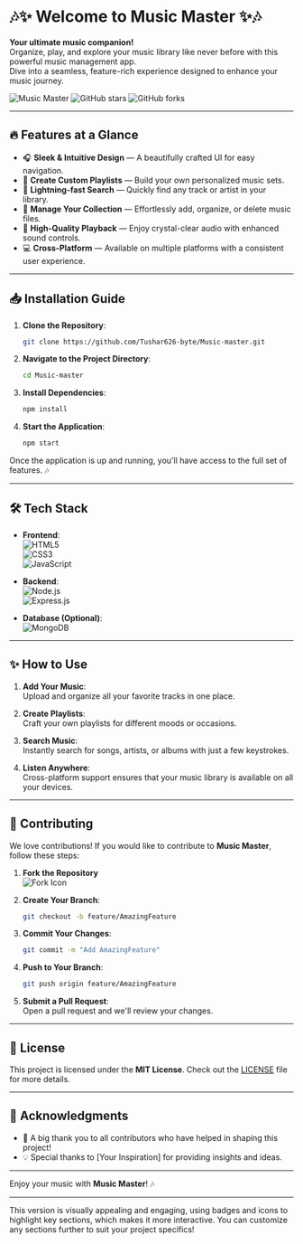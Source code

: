 
# 🎶✨ Welcome to **Music Master** ✨🎶
**Your ultimate music companion!**  
Organize, play, and explore your music library like never before with this powerful music management app.  
Dive into a seamless, feature-rich experience designed to enhance your music journey.

![Music Master](https://img.shields.io/badge/Music-Master-blue.svg) ![GitHub stars](https://img.shields.io/github/stars/Tushar626-byte/Music-master?style=social) ![GitHub forks](https://img.shields.io/github/forks/Tushar626-byte/Music-master?style=social)

---

## 🔥 **Features at a Glance**
- 🎧 **Sleek & Intuitive Design** — A beautifully crafted UI for easy navigation.
- 🎼 **Create Custom Playlists** — Build your own personalized music sets.
- 🚀 **Lightning-fast Search** — Quickly find any track or artist in your library.
- 📂 **Manage Your Collection** — Effortlessly add, organize, or delete music files.
- 🎵 **High-Quality Playback** — Enjoy crystal-clear audio with enhanced sound controls.
- 💻 **Cross-Platform** — Available on multiple platforms with a consistent user experience.

---

## 📥 **Installation Guide**

1. **Clone the Repository**:
   ```bash
   git clone https://github.com/Tushar626-byte/Music-master.git
   ```

2. **Navigate to the Project Directory**:
   ```bash
   cd Music-master
   ```

3. **Install Dependencies**:
   ```bash
   npm install
   ```

4. **Start the Application**:
   ```bash
   npm start
   ```

Once the application is up and running, you'll have access to the full set of features. 🎶

---

## 🛠️ **Tech Stack**

- **Frontend**:  
  ![HTML5](https://img.shields.io/badge/-HTML5-E34F26?style=flat&logo=html5&logoColor=white)  
  ![CSS3](https://img.shields.io/badge/-CSS3-1572B6?style=flat&logo=css3&logoColor=white)  
  ![JavaScript](https://img.shields.io/badge/-JavaScript-F7DF1E?style=flat&logo=javascript&logoColor=black)

- **Backend**:  
  ![Node.js](https://img.shields.io/badge/-Node.js-339933?style=flat&logo=node.js&logoColor=white)  
  ![Express.js](https://img.shields.io/badge/-Express.js-000000?style=flat&logo=express&logoColor=white)

- **Database (Optional)**:  
  ![MongoDB](https://img.shields.io/badge/-MongoDB-47A248?style=flat&logo=mongodb&logoColor=white)

---

## ✨ **How to Use**

1. **Add Your Music**:  
   Upload and organize all your favorite tracks in one place.
   
2. **Create Playlists**:  
   Craft your own playlists for different moods or occasions.

3. **Search Music**:  
   Instantly search for songs, artists, or albums with just a few keystrokes.

4. **Listen Anywhere**:  
   Cross-platform support ensures that your music library is available on all your devices.

---

## 🤝 **Contributing**

We love contributions! If you would like to contribute to **Music Master**, follow these steps:

1. **Fork the Repository**  
   ![Fork Icon](https://img.shields.io/github/forks/Tushar626-byte/Music-master?style=social)

2. **Create Your Branch**:
   ```bash
   git checkout -b feature/AmazingFeature
   ```

3. **Commit Your Changes**:
   ```bash
   git commit -m "Add AmazingFeature"
   ```

4. **Push to Your Branch**:
   ```bash
   git push origin feature/AmazingFeature
   ```

5. **Submit a Pull Request**:  
   Open a pull request and we'll review your changes.

---

## 📄 **License**

This project is licensed under the **MIT License**. Check out the [LICENSE](LICENSE) file for more details.

---

## 🎉 **Acknowledgments**

- 🙏 A big thank you to all contributors who have helped in shaping this project!
- 💡 Special thanks to [Your Inspiration] for providing insights and ideas.

---

Enjoy your music with **Music Master**! 🎶

---

This version is visually appealing and engaging, using badges and icons to highlight key sections, which makes it more interactive. You can customize any sections further to suit your project specifics!
